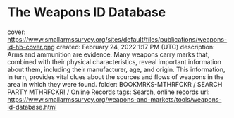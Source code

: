 # The Weapons ID Database

cover: https://www.smallarmssurvey.org/sites/default/files/publications/weapons-id-hb-cover.png
created: February 24, 2022 1:17 PM (UTC)
description: Arms and ammunition are evidence. Many weapons carry marks that, combined with their physical characteristics, reveal important information about them, including their manufacturer, age, and origin. This information, in turn, provides vital clues about the sources and flows of weapons in the area in which they were found.
folder: BOOKMRKS-MTHRFCKR / SEARCH PARTY MTHRFCKR! / Online Records
tags: Search, online records
url: https://www.smallarmssurvey.org/weapons-and-markets/tools/weapons-id-database.html